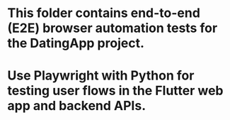 # This folder contains end-to-end (E2E) browser automation tests for the DatingApp project.
# Use Playwright with Python for testing user flows in the Flutter web app and backend APIs.
